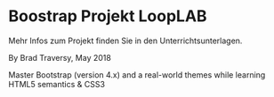 # Boostrap Projekt LoopLAB
Mehr Infos zum Projekt finden Sie in den Unterrichtsunterlagen.

By Brad Traversy, May 2018

Master Bootstrap (version 4.x) and a real-world themes while learning HTML5 semantics & CSS3
